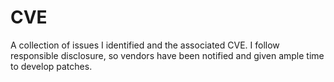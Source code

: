 # CVE

A collection of issues I identified and the associated CVE.  I follow responsible disclosure, so vendors have been notified and given ample time to develop patches.
